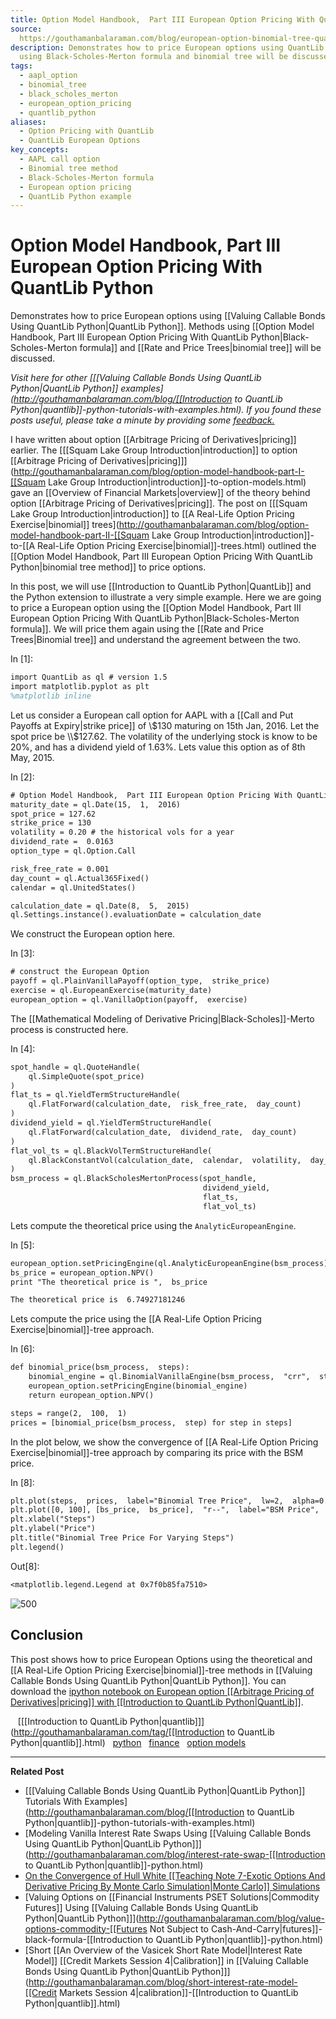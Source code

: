 ```yaml
---
title: Option Model Handbook,  Part III European Option Pricing With QuantLib Python
source: 
  https://gouthamanbalaraman.com/blog/european-option-binomial-tree-quantlib-python.html
description: Demonstrates how to price European options using QuantLib Python. Methods
  using Black-Scholes-Merton formula and binomial tree will be discussed.
tags:
  - aapl_option
  - binomial_tree
  - black_scholes_merton
  - european_option_pricing
  - quantlib_python
aliases:
  - Option Pricing with QuantLib
  - QuantLib European Options
key_concepts:
  - AAPL call option
  - Binomial tree method
  - Black-Scholes-Merton formula
  - European option pricing
  - QuantLib Python example
---
```


# Option Model Handbook, Part III European Option Pricing With QuantLib Python

Demonstrates how to price European options using [[Valuing Callable Bonds Using QuantLib Python|QuantLib Python]]. Methods using [[Option Model Handbook, Part III European Option Pricing With QuantLib Python|Black-Scholes-Merton formula]] and [[Rate and Price Trees|binomial tree]] will be discussed.

*Visit here for other [[[Valuing Callable Bonds Using QuantLib Python|QuantLib Python]] examples](http://gouthamanbalaraman.com/blog/[[Introduction to QuantLib Python|quantlib]]-python-tutorials-with-examples.html). If you found these posts useful,  please take a minute by providing some [feedback.](https://docs.google.com/forms/d/e/1FAIpQLSdFdJ768HKmIyJmaVRHBUJNY5NyQl6vr0GZvSkx-bUfIloNZA/viewform)*

I have written about option [[Arbitrage Pricing of Derivatives|pricing]] earlier. The [[[Squam Lake Group Introduction|introduction]] to option [[Arbitrage Pricing of Derivatives|pricing]]](http://gouthamanbalaraman.com/blog/option-model-handbook-part-I-[[Squam Lake Group Introduction|introduction]]-to-option-models.html) gave an [[Overview of Financial Markets|overview]] of the theory behind option [[Arbitrage Pricing of Derivatives|pricing]]. The post on [[[Squam Lake Group Introduction|introduction]] to [[A Real-Life Option Pricing Exercise|binomial]] trees](http://gouthamanbalaraman.com/blog/option-model-handbook-part-II-[[Squam Lake Group Introduction|introduction]]-to-[[A Real-Life Option Pricing Exercise|binomial]]-trees.html) outlined the [[Option Model Handbook, Part III European Option Pricing With QuantLib Python|binomial tree method]] to price options.

In this post,  we will use [[Introduction to QuantLib Python|QuantLib]] and the Python extension to illustrate a very simple example. Here we are going to price a European option using the [[Option Model Handbook, Part III European Option Pricing With QuantLib Python|Black-Scholes-Merton formula]]. We will price them again using the [[Rate and Price Trees|Binomial tree]] and understand the agreement between the two.

In \[1\]:
```latex
import QuantLib as ql # version 1.5
import matplotlib.pyplot as plt
%matplotlib inline
```

Let us consider a European call option for AAPL with a [[Call and Put Payoffs at Expiry|strike price]] of \\$130 maturing on 15th Jan,  2016. Let the spot price be \\$127.62. The volatility of the underlying stock is know to be 20%,  and has a dividend yield of 1.63%. Lets value this option as of 8th May,  2015.

In \[2\]:
```latex
# Option Model Handbook,  Part III European Option Pricing With QuantLib Python
maturity_date = ql.Date(15,  1,  2016)
spot_price = 127.62
strike_price = 130
volatility = 0.20 # the historical vols for a year
dividend_rate =  0.0163
option_type = ql.Option.Call

risk_free_rate = 0.001
day_count = ql.Actual365Fixed()
calendar = ql.UnitedStates()

calculation_date = ql.Date(8,  5,  2015)
ql.Settings.instance().evaluationDate = calculation_date
```

We construct the European option here.

In \[3\]:
```latex
# construct the European Option
payoff = ql.PlainVanillaPayoff(option_type,  strike_price)
exercise = ql.EuropeanExercise(maturity_date)
european_option = ql.VanillaOption(payoff,  exercise)
```

The [[Mathematical Modeling of Derivative Pricing|Black-Scholes]]-Merto process is constructed here.

In \[4\]:
```latex
spot_handle = ql.QuoteHandle(
    ql.SimpleQuote(spot_price)
)
flat_ts = ql.YieldTermStructureHandle(
    ql.FlatForward(calculation_date,  risk_free_rate,  day_count)
)
dividend_yield = ql.YieldTermStructureHandle(
    ql.FlatForward(calculation_date,  dividend_rate,  day_count)
)
flat_vol_ts = ql.BlackVolTermStructureHandle(
    ql.BlackConstantVol(calculation_date,  calendar,  volatility,  day_count)
)
bsm_process = ql.BlackScholesMertonProcess(spot_handle,  
                                           dividend_yield,  
                                           flat_ts,  
                                           flat_vol_ts)
```

Lets compute the theoretical price using the `AnalyticEuropeanEngine`.

In \[5\]:
```latex
european_option.setPricingEngine(ql.AnalyticEuropeanEngine(bsm_process))
bs_price = european_option.NPV()
print "The theoretical price is ",  bs_price
```
```latex
The theoretical price is  6.74927181246
```

Lets compute the price using the [[A Real-Life Option Pricing Exercise|binomial]]-tree approach.

In \[6\]:
```latex
def binomial_price(bsm_process,  steps):
    binomial_engine = ql.BinomialVanillaEngine(bsm_process,  "crr",  steps)
    european_option.setPricingEngine(binomial_engine)
    return european_option.NPV()

steps = range(2,  100,  1)
prices = [binomial_price(bsm_process,  step) for step in steps]
```

In the plot below,  we show the convergence of [[A Real-Life Option Pricing Exercise|binomial]]-tree approach by comparing its price with the BSM price.

In \[8\]:
```latex
plt.plot(steps,  prices,  label="Binomial Tree Price",  lw=2,  alpha=0.6)
plt.plot([0, 100], [bs_price,  bs_price],  "r--",  label="BSM Price",  lw=2,  alpha=0.6)
plt.xlabel("Steps")
plt.ylabel("Price")
plt.title("Binomial Tree Price For Varying Steps")
plt.legend()
```

Out\[8\]:
```latex
<matplotlib.legend.Legend at 0x7f0b85fa7510>
```

 ![500](binomial_tree_for_varying_steps.png)

## Conclusion

This post shows how to price European Options using the theoretical and [[A Real-Life Option Pricing Exercise|binomial]]-tree methods in [[Valuing Callable Bonds Using QuantLib Python|QuantLib Python]]. You can download the [ipython notebook on European option [[Arbitrage Pricing of Derivatives|pricing]] with [[Introduction to QuantLib Python|QuantLib]]](https://gouthamanbalaraman.com/extra/notebooks/european-option-models.ipynb).

   [[[Introduction to QuantLib Python|quantlib]]](http://gouthamanbalaraman.com/tag/[[Introduction to QuantLib Python|quantlib]].html)   [python](http://gouthamanbalaraman.com/tag/python.html)   [finance](http://gouthamanbalaraman.com/tag/finance.html)   [option models](http://gouthamanbalaraman.com/tag/option-models.html)

---

**Related Post**

- [[[Valuing Callable Bonds Using QuantLib Python|QuantLib Python]] Tutorials With Examples](http://gouthamanbalaraman.com/blog/[[Introduction to QuantLib Python|quantlib]]-python-tutorials-with-examples.html)
- [Modeling Vanilla Interest Rate Swaps Using [[Valuing Callable Bonds Using QuantLib Python|QuantLib Python]]](http://gouthamanbalaraman.com/blog/interest-rate-swap-[[Introduction to QuantLib Python|quantlib]]-python.html)
- [On the Convergence of Hull White [[Teaching Note 7-Exotic Options And Derivative Pricing By Monte Carlo Simulation|Monte Carlo]] Simulations](http://gouthamanbalaraman.com/blog/hull-white-simulation-monte-carlo-convergence.html)
- [Valuing Options on [[Financial Instruments PSET Solutions|Commodity Futures]] Using [[Valuing Callable Bonds Using QuantLib Python|QuantLib Python]]](http://gouthamanbalaraman.com/blog/value-options-commodity-[[Futures Not Subject to Cash-And-Carry|futures]]-black-formula-[[Introduction to QuantLib Python|quantlib]]-python.html)
- [Short [[An Overview of the Vasicek Short Rate Model|Interest Rate Model]] [[Credit Markets Session 4|Calibration]] in [[Valuing Callable Bonds Using QuantLib Python|QuantLib Python]]](http://gouthamanbalaraman.com/blog/short-interest-rate-model-[[Credit Markets Session 4|calibration]]-[[Introduction to QuantLib Python|quantlib]].html)